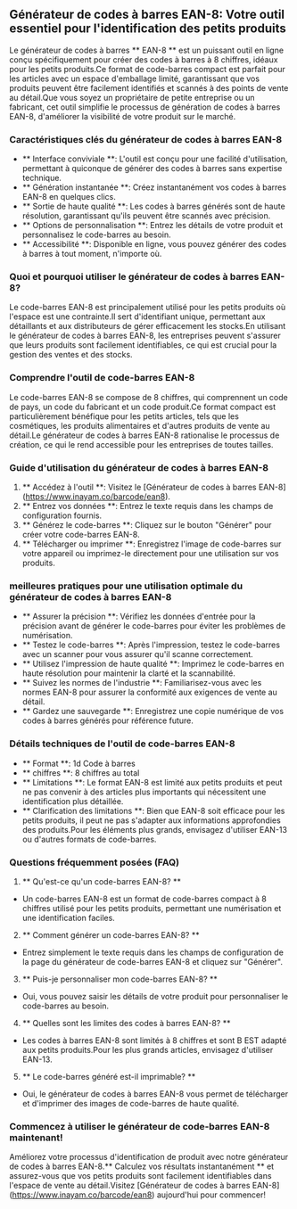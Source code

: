 ## Générateur de codes à barres EAN-8: Votre outil essentiel pour l'identification des petits produits

Le générateur de codes à barres ** EAN-8 ** est un puissant outil en ligne conçu spécifiquement pour créer des codes à barres à 8 chiffres, idéaux pour les petits produits.Ce format de code-barres compact est parfait pour les articles avec un espace d'emballage limité, garantissant que vos produits peuvent être facilement identifiés et scannés à des points de vente au détail.Que vous soyez un propriétaire de petite entreprise ou un fabricant, cet outil simplifie le processus de génération de codes à barres EAN-8, d'améliorer la visibilité de votre produit sur le marché.

### Caractéristiques clés du générateur de codes à barres EAN-8

- ** Interface conviviale **: L'outil est conçu pour une facilité d'utilisation, permettant à quiconque de générer des codes à barres sans expertise technique.
- ** Génération instantanée **: Créez instantanément vos codes à barres EAN-8 en quelques clics.
- ** Sortie de haute qualité **: Les codes à barres générés sont de haute résolution, garantissant qu'ils peuvent être scannés avec précision.
- ** Options de personnalisation **: Entrez les détails de votre produit et personnalisez le code-barres au besoin.
- ** Accessibilité **: Disponible en ligne, vous pouvez générer des codes à barres à tout moment, n'importe où.

### Quoi et pourquoi utiliser le générateur de codes à barres EAN-8?

Le code-barres EAN-8 est principalement utilisé pour les petits produits où l'espace est une contrainte.Il sert d'identifiant unique, permettant aux détaillants et aux distributeurs de gérer efficacement les stocks.En utilisant le générateur de codes à barres EAN-8, les entreprises peuvent s'assurer que leurs produits sont facilement identifiables, ce qui est crucial pour la gestion des ventes et des stocks.

### Comprendre l'outil de code-barres EAN-8

Le code-barres EAN-8 se compose de 8 chiffres, qui comprennent un code de pays, un code du fabricant et un code produit.Ce format compact est particulièrement bénéfique pour les petits articles, tels que les cosmétiques, les produits alimentaires et d'autres produits de vente au détail.Le générateur de codes à barres EAN-8 rationalise le processus de création, ce qui le rend accessible pour les entreprises de toutes tailles.

### Guide d'utilisation du générateur de codes à barres EAN-8

1. ** Accédez à l'outil **: Visitez le [Générateur de codes à barres EAN-8] (https://www.inayam.co/barcode/ean8).
2. ** Entrez vos données **: Entrez le texte requis dans les champs de configuration fournis.
3. ** Générez le code-barres **: Cliquez sur le bouton "Générer" pour créer votre code-barres EAN-8.
4. ** Télécharger ou imprimer **: Enregistrez l'image de code-barres sur votre appareil ou imprimez-le directement pour une utilisation sur vos produits.

### meilleures pratiques pour une utilisation optimale du générateur de codes à barres EAN-8

- ** Assurer la précision **: Vérifiez les données d'entrée pour la précision avant de générer le code-barres pour éviter les problèmes de numérisation.
- ** Testez le code-barres **: Après l'impression, testez le code-barres avec un scanner pour vous assurer qu'il scanne correctement.
- ** Utilisez l'impression de haute qualité **: Imprimez le code-barres en haute résolution pour maintenir la clarté et la scannabilité.
- ** Suivez les normes de l'industrie **: Familiarisez-vous avec les normes EAN-8 pour assurer la conformité aux exigences de vente au détail.
- ** Gardez une sauvegarde **: Enregistrez une copie numérique de vos codes à barres générés pour référence future.

### Détails techniques de l'outil de code-barres EAN-8

- ** Format **: 1d Code à barres
- ** chiffres **: 8 chiffres au total
- ** Limitations **: Le format EAN-8 est limité aux petits produits et peut ne pas convenir à des articles plus importants qui nécessitent une identification plus détaillée.
- ** Clarification des limitations **: Bien que EAN-8 soit efficace pour les petits produits, il peut ne pas s'adapter aux informations approfondies des produits.Pour les éléments plus grands, envisagez d'utiliser EAN-13 ou d'autres formats de code-barres.

### Questions fréquemment posées (FAQ)

1. ** Qu'est-ce qu'un code-barres EAN-8? **
- Un code-barres EAN-8 est un format de code-barres compact à 8 chiffres utilisé pour les petits produits, permettant une numérisation et une identification faciles.

2. ** Comment générer un code-barres EAN-8? **
- Entrez simplement le texte requis dans les champs de configuration de la page du générateur de code-barres EAN-8 et cliquez sur "Générer".

3. ** Puis-je personnaliser mon code-barres EAN-8? **
- Oui, vous pouvez saisir les détails de votre produit pour personnaliser le code-barres au besoin.

4. ** Quelles sont les limites des codes à barres EAN-8? **
- Les codes à barres EAN-8 sont limités à 8 chiffres et sont B EST adapté aux petits produits.Pour les plus grands articles, envisagez d'utiliser EAN-13.

5. ** Le code-barres généré est-il imprimable? **
- Oui, le générateur de codes à barres EAN-8 vous permet de télécharger et d'imprimer des images de code-barres de haute qualité.

### Commencez à utiliser le générateur de code-barres EAN-8 maintenant!

Améliorez votre processus d'identification de produit avec notre générateur de codes à barres EAN-8.** Calculez vos résultats instantanément ** et assurez-vous que vos petits produits sont facilement identifiables dans l'espace de vente au détail.Visitez [Générateur de codes à barres EAN-8] (https://www.inayam.co/barcode/ean8) aujourd'hui pour commencer!
